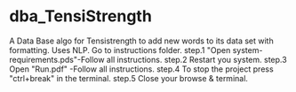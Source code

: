 # dba_TensiStrength
A Data Base algo for Tensistrength to add new words to its data set with formatting. Uses NLP.
Go to instructions folder.
step.1
"Open system-requirements.pds"-Follow all instructions.
step.2 
Restart you system.
step.3
Open "Run.pdf" -Follow all instructions.
step.4
To stop the project press "ctrl+break" in the terminal.
step.5
Close your browse & terminal.
